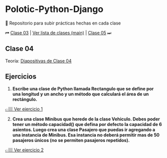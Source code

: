 # Polotic-Python-Django
🐍 Repositorio para subir prácticas hechas en cada clase

⏮ [Clase 03](https://github.com/JaviCeRodriguez/Polotic-Python-Django/tree/clase-03) | [Ver lista de clases (main)](https://github.com/JaviCeRodriguez/Polotic-Python-Django/tree/main) | [Clase 05](https://github.com/JaviCeRodriguez/Polotic-Python-Django/tree/clase-05) ⏭

## Clase 04
Teoría: [Diapositivas de Clase 04](https://github.com/JaviCeRodriguez/Polotic-Python-Django/blob/clase-04/clase-4-teoria.pdf)

## Ejercicios
1. **Escribe una clase de Python llamada Rectangulo que se define por una longitud y un ancho y un método que calculará el área de un rectángulo.**

[👉🏽 Ver ejercicio 1](https://github.com/JaviCeRodriguez/Polotic-Python-Django/blob/clase-04/ejercicios/eje1.py)

2. **Crea una clase Minibus que herede de la clase Vehiculo. Debes poder tener un método capacidad() que defina por defecto la capacidad de 6 asientos. Luego crea una clase Pasajero que puedas ir agregando a una instancia de Minibus. Esa instancia no deberá permitir mas de 50 pasajeros únicos (no se permiten pasajeros repetidos).**

[👉🏽 Ver ejercicio 2](https://github.com/JaviCeRodriguez/Polotic-Python-Django/blob/clase-04/ejercicios/eje2.py)